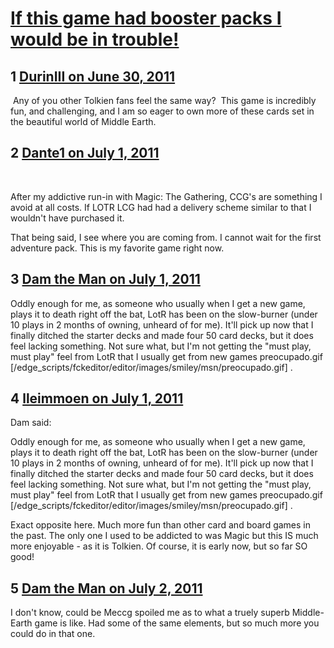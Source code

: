 # [If this game had booster packs I would be in trouble!](https://community.fantasyflightgames.com/topic/49310-if-this-game-had-booster-packs-i-would-be-in-trouble/)

## 1 [DurinIII on June 30, 2011](https://community.fantasyflightgames.com/topic/49310-if-this-game-had-booster-packs-i-would-be-in-trouble/?do=findComment&comment=493574)

 Any of you other Tolkien fans feel the same way?  This game is incredibly fun, and challenging, and I am so eager to own more of these cards set in the beautiful world of Middle Earth. 

## 2 [Dante1 on July 1, 2011](https://community.fantasyflightgames.com/topic/49310-if-this-game-had-booster-packs-i-would-be-in-trouble/?do=findComment&comment=493697)

 

After my addictive run-in with Magic: The Gathering, CCG's are something I avoid at all costs. If LOTR LCG had had a delivery scheme similar to that I wouldn't have purchased it.

That being said, I see where you are coming from. I cannot wait for the first adventure pack. This is my favorite game right now.

## 3 [Dam the Man on July 1, 2011](https://community.fantasyflightgames.com/topic/49310-if-this-game-had-booster-packs-i-would-be-in-trouble/?do=findComment&comment=493747)

Oddly enough for me, as someone who usually when I get a new game, plays it to death right off the bat, LotR has been on the slow-burner (under 10 plays in 2 months of owning, unheard of for me). It'll pick up now that I finally ditched the starter decks and made four 50 card decks, but it does feel lacking something. Not sure what, but I'm not getting the "must play, must play" feel from LotR that I usually get from new games preocupado.gif [/edge_scripts/fckeditor/editor/images/smiley/msn/preocupado.gif] .

## 4 [lleimmoen on July 1, 2011](https://community.fantasyflightgames.com/topic/49310-if-this-game-had-booster-packs-i-would-be-in-trouble/?do=findComment&comment=494046)

Dam said:

Oddly enough for me, as someone who usually when I get a new game, plays it to death right off the bat, LotR has been on the slow-burner (under 10 plays in 2 months of owning, unheard of for me). It'll pick up now that I finally ditched the starter decks and made four 50 card decks, but it does feel lacking something. Not sure what, but I'm not getting the "must play, must play" feel from LotR that I usually get from new games preocupado.gif [/edge_scripts/fckeditor/editor/images/smiley/msn/preocupado.gif] .



Exact opposite here. Much more fun than other card and board games in the past. The only one I used to be addicted to was Magic but this IS much more enjoyable - as it is Tolkien. Of course, it is early now, but so far SO good!

## 5 [Dam the Man on July 2, 2011](https://community.fantasyflightgames.com/topic/49310-if-this-game-had-booster-packs-i-would-be-in-trouble/?do=findComment&comment=494210)

I don't know, could be Meccg spoiled me as to what a truely superb Middle-Earth game is like. Had some of the same elements, but so much more you could do in that one.

